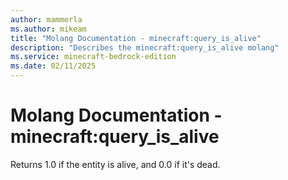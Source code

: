 ```yaml
---
author: mammerla
ms.author: mikeam
title: "Molang Documentation - minecraft:query_is_alive"
description: "Describes the minecraft:query_is_alive molang"
ms.service: minecraft-bedrock-edition
ms.date: 02/11/2025 
---
```


# Molang Documentation - minecraft:query_is_alive

Returns 1.0 if the entity is alive, and 0.0 if it's dead.
